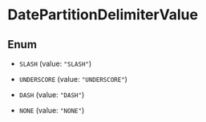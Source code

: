 

# DatePartitionDelimiterValue

## Enum


* `SLASH` (value: `"SLASH"`)

* `UNDERSCORE` (value: `"UNDERSCORE"`)

* `DASH` (value: `"DASH"`)

* `NONE` (value: `"NONE"`)



